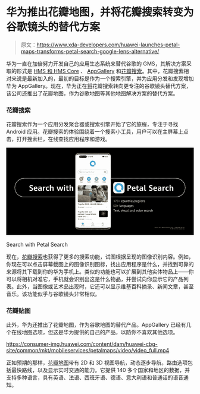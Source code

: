# 华为推出花瓣地图，并将花瓣搜索转变为谷歌镜头的替代方案

> 原文：<https://www.xda-developers.com/huawei-launches-petal-maps-transforms-petal-search-google-lens-alternative/>

华为一直在加倍努力开发自己的应用生态系统来替代谷歌的 GMS，其解决方案采取的形式是 [HMS 和 HMS Core](https://www.xda-developers.com/huawei-hms-core-android-alternative-google-play-services-gms/) 、 [AppGallery](https://www.xda-developers.com/appgallery-huawei-alternative-google-play-store-android/) 和[花瓣搜索](https://www.xda-developers.com/petal-search-download-apps-huawei-honor-smartphones-hms/)。其中，花瓣搜索相对来说是最新加入的，最初的目标是作为一个搜索引擎，并为应用分发和发现增加华为 AppGallery。现在，华为正在[将](https://www.prnewswire.com/news-releases/huawei-launches-petal-search-petal-maps-huawei-docs-and-more-301158046.html)花瓣搜索转向更专注的谷歌镜头替代方案，该公司还推出了花瓣地图，作为谷歌地图等其他地图解决方案的替代方案。

### 花瓣搜索

花瓣搜索作为一个应用分发聚合器或搜索引擎开始了它的旅程，专注于寻找 Android 应用。花瓣搜索的体验围绕着一个搜索小工具，用户可以在主屏幕上点击，打开搜索栏，在线查找应用程序和游戏。

 <picture>![](img/9b5a8a2d92beb849bbe2939c6b573daa.png)</picture> 

Search with Petal Search

现在，[花瓣搜索](https://consumer.huawei.com/en/mobileservices/search/)也获得了更多的搜索功能，试图根据呈现的图像识别内容。例如，你现在可以点击屏幕截图上的图像识别图标，找出应用程序是什么，并找到可靠的来源将其下载到你的华为手机上。类似的功能也可以扩展到其他实体物品上——你可以将相机对准它，手机就会识别出这是什么物品，并尝试向你显示它的产品列表。此外，当图像或艺术品出现时，它还可以显示维基百科摘录、新闻文章，甚至音乐。该功能似乎与谷歌镜头非常相似。

### 花瓣贴图

此外，华为还推出了花瓣地图，作为谷歌地图的替代产品。AppGallery 已经有几个在线地图选项，但这是华为提供的自己的产品，以防你不喜欢其他选项。

https://consumer-img.huawei.com/content/dam/huawei-cbg-site/common/mkt/mobileservices/petalmaps/video/video_full.mp4

正如预期的那样，[花瓣地图](https://consumer.huawei.com/en/mobileservices/petalmaps/)带有 2D 和 3D 视图导航，动态逐步导航，路由选项包括最快路线，以及显示实时交通的能力。它提供 140 多个国家和地区的数据，并支持多种语言，具有英语、法语、西班牙语、德语、意大利语和普通话的语音通知。